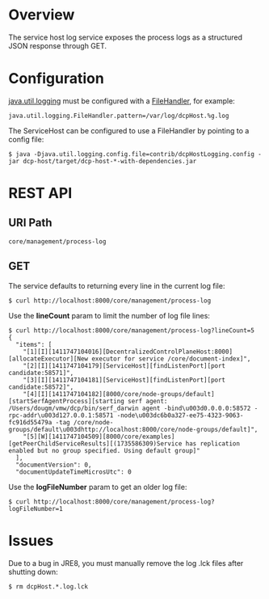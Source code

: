 # Overview
The service host log service exposes the process logs as a structured JSON response through GET.

# Configuration

[java.util.logging](http://docs.oracle.com/javase/7/docs/api/java/util/logging/LogManager.html)
must be configured with a
[FileHandler](http://docs.oracle.com/javase/7/docs/api/java/util/logging/FileHandler.html), for example:

```
java.util.logging.FileHandler.pattern=/var/log/dcpHost.%g.log
```

The ServiceHost can be configured to use a FileHandler by pointing to a config file:

```
$ java -Djava.util.logging.config.file=contrib/dcpHostLogging.config -jar dcp-host/target/dcp-host-*-with-dependencies.jar
```

# REST API

## URI Path
```
core/management/process-log
```

## GET
The service defaults to returning every line in the current log file:

```
$ curl http://localhost:8000/core/management/process-log
```

Use the **lineCount** param to limit the number of log file lines:

```
$ curl http://localhost:8000/core/management/process-log?lineCount=5
{
  "items": [
    "[1][I][1411747104016][DecentralizedControlPlaneHost:8000][allocateExecutor][New executor for service /core/document-index]",
    "[2][I][1411747104179][ServiceHost][findListenPort][port candidate:58571]",
    "[3][I][1411747104181][ServiceHost][findListenPort][port candidate:58572]",
    "[4][I][1411747104182][8000/core/node-groups/default][startSerfAgentProcess][starting serf agent: /Users/dougm/vmw/dcp/bin/serf_darwin agent -bind\u003d0.0.0.0:58572 -rpc-addr\u003d127.0.0.1:58571 -node\u003dc6b0a327-ee75-4323-9063-fc916d55479a -tag /core/node-groups/default\u003dhttp://localhost:8000/core/node-groups/default]",
    "[5][W][1411747104509][8000/core/examples][getPeerChildServiceResults][(1735586309)Service has replication enabled but no group specified. Using default group]"
  ],
  "documentVersion": 0,
  "documentUpdateTimeMicrosUtc": 0
```

Use the **logFileNumber** param to get an older log file:

```
$ curl http://localhost:8000/core/management/process-log?logFileNumber=1
```

# Issues

Due to a bug in JRE8, you must manually remove the log .lck files after shutting down:

```
$ rm dcpHost.*.log.lck
```
